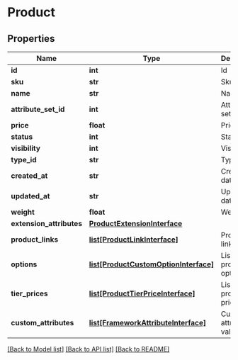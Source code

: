 # Product

## Properties
Name | Type | Description | Notes
------------ | ------------- | ------------- | -------------
**id** | **int** | Id | [optional] 
**sku** | **str** | Sku | 
**name** | **str** | Name | [optional] 
**attribute_set_id** | **int** | Attribute set id | [optional] 
**price** | **float** | Price | [optional] 
**status** | **int** | Status | [optional] 
**visibility** | **int** | Visibility | [optional] 
**type_id** | **str** | Type id | [optional] 
**created_at** | **str** | Created date | [optional] 
**updated_at** | **str** | Updated date | [optional] 
**weight** | **float** | Weight | [optional] 
**extension_attributes** | [**ProductExtensionInterface**](ProductExtensionInterface.md) |  | [optional] 
**product_links** | [**list[ProductLinkInterface]**](ProductLinkInterface.md) | Product links info | [optional] 
**options** | [**list[ProductCustomOptionInterface]**](ProductCustomOptionInterface.md) | List of product options | [optional] 
**tier_prices** | [**list[ProductTierPriceInterface]**](ProductTierPriceInterface.md) | List of product tier prices | [optional] 
**custom_attributes** | [**list[FrameworkAttributeInterface]**](FrameworkAttributeInterface.md) | Custom attributes values. | [optional] 

[[Back to Model list]](../README.md#documentation-for-models) [[Back to API list]](../README.md#documentation-for-api-endpoints) [[Back to README]](../README.md)


